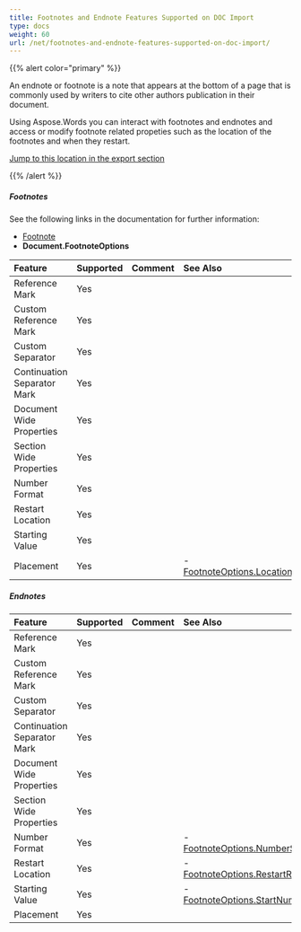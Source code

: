 ```yaml
---
title: Footnotes and Endnote Features Supported on DOC Import
type: docs
weight: 60
url: /net/footnotes-and-endnote-features-supported-on-doc-import/
---
```


{{% alert color="primary" %}} 

An endnote or footnote is a note that appears at the bottom of a page that is commonly used by writers to cite other authors publication in their document.

Using Aspose.Words you can interact with footnotes and endnotes and access or modify footnote related propeties such as the location of the footnotes and when they restart.

[Jump to this location in the export section](/words/net/footnotes-and-endnote-features-supported-on-doc-export/)

{{% /alert %}} 
##### **Footnotes**
See the following links in the documentation for further information:

- [Footnote](https://apireference.aspose.com/words/net/aspose.words/footnote)
- **Document.FootnoteOptions**

|**Feature**|**Supported**|**Comment**|**See Also**|
| :- | :- | :- | :- |
|Reference Mark |Yes | | |
|Custom Reference Mark |Yes | | |
|Custom Separator |Yes | | |
|Continuation Separator Mark |Yes | | |
|Document Wide Properties |Yes | | |
|Section Wide Properties |Yes | | |
|Number Format |Yes | | |
|Restart Location |Yes | | |
|Starting Value |Yes | | |
|Placement |Yes | |- [FootnoteOptions.Location](https://apireference.aspose.com/words/net/aspose.words/footnoteoptions/properties/location)|
##### **Endnotes**

|**Feature**|**Supported**|**Comment**|**See Also**|
| :- | :- | :- | :- |
|Reference Mark |Yes | | |
|Custom Reference Mark |Yes | | |
|Custom Separator |Yes | | |
|Continuation Separator Mark |Yes | | |
|Document Wide Properties |Yes | | |
|Section Wide Properties |Yes | | |
|Number Format |Yes | |- [FootnoteOptions.NumberStyle](https://apireference.aspose.com/words/net/aspose.words/footnoteoptions/properties/numberstyle)|
|Restart Location |Yes | |- [FootnoteOptions.RestartRule](https://apireference.aspose.com/words/net/aspose.words/footnoteoptions/properties/restartrule)|
|Starting Value |Yes | |- [FootnoteOptions.StartNumber](https://apireference.aspose.com/words/net/aspose.words/footnoteoptions/properties/startnumber)|
|Placement |Yes | | |

